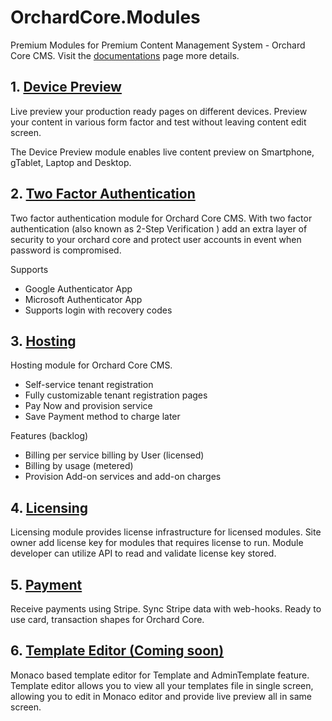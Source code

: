 # OrchardCore.Modules
Premium Modules for Premium Content Management System - Orchard Core CMS. Visit the [documentations](https://surevelox.github.io/OrchardCore.Modules/) page more details.



 ## 1. [Device Preview](DevicePreview/README.md)

 
Live preview your production ready pages on different devices. Preview your content in various form factor and test without leaving content edit screen.  

The Device Preview module enables live content preview on Smartphone, gTablet, Laptop and Desktop.


 ## 2. [Two Factor Authentication](TwoFactorAuth/README.md)

Two factor authentication module for Orchard Core CMS. With two factor authentication (also known as 2-Step Verification ) add an extra layer of security to your orchard core and protect user accounts in event when password is compromised.

Supports
- Google Authenticator App
- Microsoft Authenticator App
- Supports login with recovery codes

## 3. [Hosting](Hosting/README.md)

Hosting module for Orchard Core CMS. 

- Self-service tenant registration
- Fully customizable tenant registration pages  
- Pay Now and provision service 
- Save Payment method to charge later

Features (backlog)
- Billing per service billing by User (licensed)
- Billing by usage (metered)
- Provision Add-on services and add-on charges

## 4. [Licensing](Licensing/README.md)

Licensing module provides license infrastructure for licensed modules. Site owner add license key for modules that requires license to run. Module developer can utilize API to read and validate license key stored.  

## 5. [Payment](Payment/README.md)

Receive payments using Stripe. Sync Stripe data with web-hooks. Ready to use card, transaction shapes for Orchard Core.
 
 ## 6. [Template Editor (Coming soon) ](TemplateEditor/README.md)
Monaco based template editor for Template and AdminTemplate feature. Template editor allows you to view all your templates file in single screen, allowing you to edit in Monaco editor and provide live preview all in same screen.
